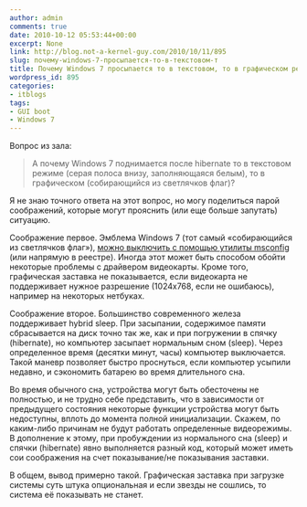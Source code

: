 ```yaml
---
author: admin
comments: true
date: 2010-10-12 05:53:44+00:00
excerpt: None
link: http://blog.not-a-kernel-guy.com/2010/10/11/895
slug: почему-windows-7-просыпается-то-в-текстовом-т
title: Почему Windows 7 просыпается то в текстовом, то в графическом режиме?
wordpress_id: 895
categories:
- itblogs
tags:
- GUI boot
- Windows 7
---
```


Вопрос из зала:



<blockquote>А почему Windows 7 поднимается после hibernate то в текстовом режиме (серая полоса внизу, заполняющаяся белым), то в графическом (собирающийся из светлячков флаг)?
</blockquote>



Я не знаю точного ответа на этот вопрос, но могу поделиться парой соображений, которые могут прояснить (или еще больше запутать) ситуацию.

Соображение первое. Эмблема Windows 7 (тот самый «собирающийся из светлячков флаг»), [можно выключить с помощью утилиты msconfig](http://www.intowindows.com/how-to-hide-windows-7-boot-screen/) (или напрямую в реестре). Иногда этот может быть способом обойти некоторые проблемы с драйвером видеокарты. Кроме того, графическая заставка не показывается, если видеокарта не поддерживает нужное разрешение (1024x768, если не ошибаюсь), например на некоторых нетбуках.

Соображение второе. Большинство современного железа поддерживает hybrid sleep. При засыпании, содержимое памяти сбрасывается на диск точно так же, как и при погружении в спячку (hibernate), но компьютер засыпает нормальным сном (sleep). Через определенное время (десятки минут, часы) компьютер выключается. Такой маневр позволяет быстро проснуться, если компьютер усыпили недавно, и сэкономить батарею во время длительного сна. 

Во время обычного сна, устройства могут быть обесточены не полностью, и не трудно себе представить, что в зависимости от предыдущего состояния некоторые функции устройства могут быть недоступны, вплоть до момента полной инициализации. Скажем, по каким-либо причинам не будут работать определенные видеорежимы. В дополнение к этому, при пробуждении из нормального сна (sleep) и спячки (hibernate) явно выполняется разный код, который может иметь сои соображения на счет показывание/не показывания заставки.

В общем, вывод примерно такой. Графическая заставка при загрузке системы суть штука опциональная и если звезды не сошлись, то система её показывать не станет.

